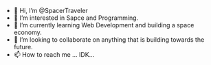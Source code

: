 - 👋 Hi, I’m @SpacerTraveler
- 👀 I’m interested in Sapce and Programming.
- 🌱 I’m currently learning Web Development and building a space economy.
- 💞️ I’m looking to collaborate on anything that is building towards the future.
- 📫 How to reach me ... IDK...

<!---
SpacerTraveler/SpacerTraveler is a ✨ special ✨ repository because its `README.md` (this file) appears on your GitHub profile.
You can click the Preview link to take a look at your changes.
--->
